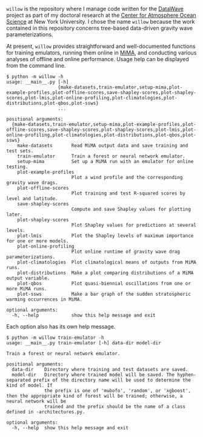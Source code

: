 `willow` is the repository where I manage code written for the [DataWave](https://datawaveproject.github.io/) project as part of my doctoral research at the [Center for Atmosphere Ocean Science](https://caos.cims.nyu.edu/dynamic/) at New York University. I chose the name `willow` because the work contained in this repository concerns tree-based data-driven gravity wave parameterizations. 

At present, `willow` provides straightforward and well-documented functions for training emulators, running them online in [MiMA](https://github.com/mjucker/MiMA), and conducting various analyses of offline and online performance. Usage help can be displayed from the command line.
```console
$ python -m willow -h
usage: __main__.py [-h]
                   {make-datasets,train-emulator,setup-mima,plot-example-profiles,plot-offline-scores,save-shapley-scores,plot-shapley-scores,plot-lmis,plot-online-profiling,plot-climatologies,plot-distributions,plot-qbos,plot-ssws}
                   ...

positional arguments:
  {make-datasets,train-emulator,setup-mima,plot-example-profiles,plot-offline-scores,save-shapley-scores,plot-shapley-scores,plot-lmis,plot-online-profiling,plot-climatologies,plot-distributions,plot-qbos,plot-ssws}
    make-datasets       Read MiMA output data and save training and test sets.
    train-emulator      Train a forest or neural network emulator.
    setup-mima          Set up a MiMA run with an emulator for online testing.
    plot-example-profiles
                        Plot a wind profile and the corresponding gravity wave drags.
    plot-offline-scores
                        Plot training and test R-squared scores by level and latitude.
    save-shapley-scores
                        Compute and save Shapley values for plotting later.
    plot-shapley-scores
                        Plot Shapley values for predictions at several levels.
    plot-lmis           Plot the Shapley levels of maximum importance for one or more models.
    plot-online-profiling
                        Plot online runtime of gravity wave drag parameterizations.
    plot-climatologies  Plot climatological means of outputs from MiMA runs.
    plot-distributions  Make a plot comparing distributions of a MiMA output variable.
    plot-qbos           Plot quasi-biennial oscillations from one or more MiMA runs.
    plot-ssws           Make a bar graph of the sudden stratospheric warming occurrences in MiMA.

optional arguments:
  -h, --help            show this help message and exit
```
Each option also has its own help message.
```console
$ python -m willow train-emulator -h
usage: __main__.py train-emulator [-h] data-dir model-dir

Train a forest or neural network emulator.

positional arguments:
  data-dir    Directory where training and test datasets are saved.
  model-dir   Directory where trained model will be saved. The hyphen-separated prefix of the directory name will be used to determine the kind of model. If
              the prefix is one of 'mubofo', 'random', or 'xgboost', then the appropriate kind of forest will be trained; otherwise, a neural network will be
              trained and the prefix should be the name of a class defined in -architectures.py.

optional arguments:
  -h, --help  show this help message and exit
```
